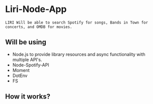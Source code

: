 # Liri-Node-App
    LIRI Will be able to search Spotify for songs, Bands in Town for concerts, and OMDB for movies.

## Will be using 
* Node.js to provide library resources and async functionality with multiple API's.
* Node-Spotify-API 
* Moment
* DotEnv
* FS

## How it works?
    


